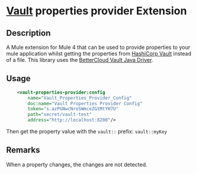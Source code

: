 # [Vault](https://www.vaultproject.io/) properties provider Extension

## Description
A Mule extension for Mule 4 that can be used to provide properties to your mule application whilst getting the properties from [HashiCorp Vault](https://www.vaultproject.io/) instead of a file.
This library uses the [BetterCloud Vault Java Driver](https://github.com/BetterCloud/vault-java-driver).

## Usage
```xml
	<vault-properties-provider:config
		name="Vault_Properties_Provider_Config"
		doc:name="Vault Properties Provider Config"
		token="s.azPGNwcNroSWmceZGtMtYH7U"
		path="secret/vault-test"
		address="http://localhost:8200"/>
```

Then get the property value with the `vault::` prefix:
`vault::myKey`

## Remarks
When a property changes, the changes are not detected.